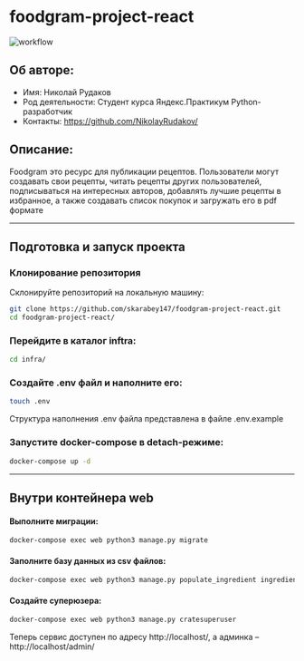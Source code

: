 # foodgram-project-react
![workflow](https://github.com/NikolayRudakkov/yambd_final/actions/workflows/yamdb_workflow.yml/badge.svg)

## **Об авторе:**


* Имя: Николай Рудаков	
* Род деятельности: Студент курса Яндекс.Практикум Python-разработчик
* Контакты: https://github.com/NikolayRudakov/


## **Описание:**

Foodgram это ресурс для публикации рецептов.
Пользователи могут создавать свои рецепты, читать рецепты других пользователей, подписываться на интересных авторов, добавлять лучшие рецепты в избранное, а также создавать список покупок и загружать его в pdf формате

---

## Подготовка и запуск проекта
### Клонирование репозитория
Склонируйте репозиторий на локальную машину:
```bash
git clone https://github.com/skarabey147/foodgram-project-react.git
cd foodgram-project-react/
```

### Перейдите в каталог inftra: ###
```bash
cd infra/
```

### Создайте .env файл и наполните его: ###
```bash
touch .env
```
Структура наполнения .env файла представлена в файле .env.example

### Запустите docker-compose в detach-режиме: ###
```bash
docker-compose up -d
```
____

## Внутри контейнера web ##

#### Выполните миграции: ####
```bash
docker-compose exec web python3 manage.py migrate
```
  
#### Заполните базу данных из csv файлов: ####
```bash
docker-compose exec web python3 manage.py populate_ingredient ingredients.csv
```
  
#### Создайте суперюзера: ####
```bash
docker-compose exec web python3 manage.py cratesuperuser
```

Теперь сервис доступен по адресу http://localhost/, а админка – http://localhost/admin/

